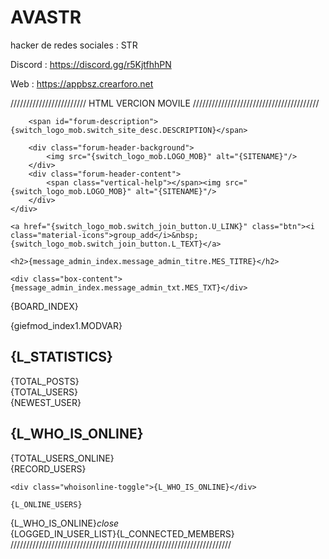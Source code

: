 # AVASTR
hacker de redes sociales :  STR

Discord : https://discord.gg/r5KjtfhhPN

Web : https://appbsz.crearforo.net

//////////////////////// HTML VERCION MOVILE ////////////////////////////////////////
<div class="box">
    <div class="forum-header">

        <span id="forum-description">{switch_logo_mob.switch_site_desc.DESCRIPTION}</span>

        <div class="forum-header-background">
            <img src="{switch_logo_mob.LOGO_MOB}" alt="{SITENAME}"/>
        </div>
        <div class="forum-header-content">
            <span class="vertical-help"></span><img src="{switch_logo_mob.LOGO_MOB}" alt="{SITENAME}"/>
        </div>
    </div>
</div>
<div id="join_index_btn" class="box">

    <a href="{switch_logo_mob.switch_join_button.U_LINK}" class="btn"><i class="material-icons">group_add</i>&nbsp;{switch_logo_mob.switch_join_button.L_TEXT}</a>

</div>

<div class="box introduction">

    <h2>{message_admin_index.message_admin_titre.MES_TITRE}</h2>
    
    <div class="box-content">{message_admin_index.message_admin_txt.MES_TXT}</div>

</div>


{BOARD_INDEX}

{giefmod_index1.MODVAR}

<div class="box-subtle box-widget-bottom">
    <h2>
        {L_STATISTICS}
    </h2>
    {TOTAL_POSTS}<br />
    {TOTAL_USERS}<br />
    {NEWEST_USER}<br />
</div>

<div class="box-subtle box-widget-bottom">
    <h2>
        {L_WHO_IS_ONLINE}
    </h2>
    {TOTAL_USERS_ONLINE}<br />
    {RECORD_USERS}

    <div class="whoisonline-toggle">{L_WHO_IS_ONLINE}</div>

    {L_ONLINE_USERS}
</div>
<div class="whoisonline-modal">
    <div class="whoisonline-title">{L_WHO_IS_ONLINE}<i class="whoisonline-close material-icons">close</i></div>
    <div class="whoisonline-list">{LOGGED_IN_USER_LIST}{L_CONNECTED_MEMBERS}</div>
</div>
<script>
    $(function(){
        $('.whoisonline-toggle').on('click', function() {
            $('.whoisonline-modal').show();
        });
        $('.whoisonline-close').on('click', function() {
            $('.whoisonline-modal').hide();
        });
        $(document).on('mouseup', function(e) {
            let container = $(".whoisonline-modal");
            if (!container.is(e.target) && container.has(e.target).length === 0) {
                console.log('hide');
                container.hide();
            }
        });
    });
</script>
//////////////////////////////////////////////////////////////////////
